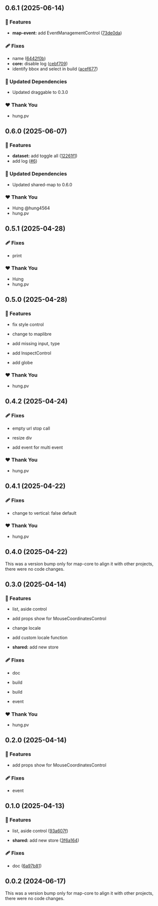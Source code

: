 ## 0.6.1 (2025-06-14)

### 🚀 Features

- **map-event:** add EventManagementControl ([73de0da](https://github.com/hung4564/vue-library/commit/73de0da))

### 🩹 Fixes

- name ([6442f0b](https://github.com/hung4564/vue-library/commit/6442f0b))
- **core:** disable log ([cebf709](https://github.com/hung4564/vue-library/commit/cebf709))
- identify bbox and select in build ([acef677](https://github.com/hung4564/vue-library/commit/acef677))

### 🧱 Updated Dependencies

- Updated draggable to 0.3.0

### ❤️ Thank You

- hung.pv

## 0.6.0 (2025-06-07)

### 🚀 Features

- **dataset:** add toggle all ([12261f1](https://github.com/hung4564/vue-library/commit/12261f1))
- add log ([#6](https://github.com/hung4564/vue-library/pull/6))

### 🧱 Updated Dependencies

- Updated shared-map to 0.6.0

### ❤️ Thank You

- Hưng @hung4564
- hung.pv

## 0.5.1 (2025-04-28)

### 🩹 Fixes

- print

### ❤️ Thank You

- Hưng
- hung.pv

## 0.5.0 (2025-04-28)

### 🚀 Features

- fix style control

- change to maplibre

- add missing input, type

- add InspectControl

- add globe

### ❤️ Thank You

- hung.pv

## 0.4.2 (2025-04-24)

### 🩹 Fixes

- empty url stop call

- resize div

- add event for multi event

### ❤️ Thank You

- hung.pv

## 0.4.1 (2025-04-22)

### 🩹 Fixes

- change to vertical: false default

### ❤️ Thank You

- hung.pv

## 0.4.0 (2025-04-22)

This was a version bump only for map-core to align it with other projects, there were no code changes.

## 0.3.0 (2025-04-14)

### 🚀 Features

- list, aside control

- add props show for MouseCoordinatesControl

- change locale

- add custom locale function

- **shared:** add new store

### 🩹 Fixes

- doc

- build

- build

- event

### ❤️ Thank You

- hung.pv

## 0.2.0 (2025-04-14)

### 🚀 Features

- add props show for MouseCoordinatesControl

### 🩹 Fixes

- event

## 0.1.0 (2025-04-13)

### 🚀 Features

- list, aside control ([93a607f](https://github.com/hung4564/vue-library/commit/93a607f))

- **shared:** add new store ([3f6a164](https://github.com/hung4564/vue-library/commit/3f6a164))

### 🩹 Fixes

- doc ([6a97b81](https://github.com/hung4564/vue-library/commit/6a97b81))

## 0.0.2 (2024-06-17)

This was a version bump only for map-core to align it with other projects, there were no code changes.
